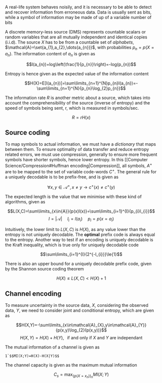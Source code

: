A real-life system behaves noisily, and it is necessary to be able to detect and recover information from erroneous data. Data is usually sent as bits, while a symbol of information may be made of up of a variable number of bits

A discrete memory-less source (DMS) represents countable scalars or random variables that are all mutually independent and identical copies (i.i.d). The source $X$ has to be from a countable set of *alphabets*, $\mathcal{A}=\set{a_{1},a_{2},\dots{a_{n}}}$, with probabilities $p_{n}=p(X=a_{n})$. The information content of $a_{n}$ is given as

$$I(a_{n})=log\left(\frac{1}{p_{n}}\right)=-log(p_{n})$$

Entropy is hence given as the expected value of the information content

$$H(X)=E[I(a_{n})]=\sum\limits_{n=1}^{N}p_{n}I(a_{n})=-\sum\limits_{n=1}^{N}{p_{n}\log_{2}p_{n}}$$

The information rate $R$ is another metric about a source, which takes into account the comprehensibility of the source (inverse of entropy) and the speed of symbols being sent, r, which is measured in symbols/sec.

$$R=rH(x)$$

## Source coding

To map symbols to actual information, we must have a *dictionary* that maps between them. To ensure optimality of data transfer and reduce entropy related errors, we must use compression, generally to ensure more frequent symbols have shorter symbols, hence lower entropy. In this [[Computer Science/Compression#Huffman encoding|Compression]], all symbols, $A^{+}$ are to be mapped to the set of variable code-words $C^{+}$. The general rule for a uniquely decodable is to be prefix-free, and is given as

$$\forall{x,y}\in\mathcal{A^{+}},x\ne{y}\to c^{+}(x)\ne{c^{+}(y)}$$

The expected length is the value that we minimise with these kind of algorithms, given as

$$L(X,C)=\sum\limits_{x\in{A}}{p(x)l(x)}=\sum\limits_{i=1}^{I}{p_{i}l_{i}}$$
$$I=|\mathcal{A}|\;\;\;\;\;l_{i}=l(a_{i})\;\;\;\;\;p_{i}=p(x=a_{i})$$

Intuitively, the lower limit to $L(X,C)$ is $H(X)$, as any value lower than the entropy is not uniquely decodable. The **optimal** prefix code is always equal to the entropy. Another way to test if an encoding is uniquely decodable is the Kraft inequality, which is true only for uniquely decodable code

$$\sum\limits_{i=1}^{I}{2^{-l_{i}}}\le{1}$$

There is also an upper bound for a uniquely decodable prefix code, given by the Shannon source coding theorem

$$H(X)\le{L(X,C)}<H(X)+1$$

## Channel encoding

To measure uncertainty in the source data, $X$, considering the observed data, $Y$, we need to consider joint and conditional entropy, which are given as

$$H(X,Y)=-\sum\limits_{x\in\mathcal{A}_{X},y\in\mathcal{A}_{Y}}{p(x,y)\log_{2}(p(x,y))}$$
$$H(X,Y)=H(X)+H(Y),\;\;\;\text{if and only if }X\text{ and }Y\text{ are independant}$$

The mutual information of a channel is given as

	1`$$MI(X;Y)=H(X)-H(X|Y)$$

The channel capacity is given as the maximum mutual information

$$C_{s}=\max_{\{p(X=x_{n})\}_{n}}{MI(X;Y)}$$


